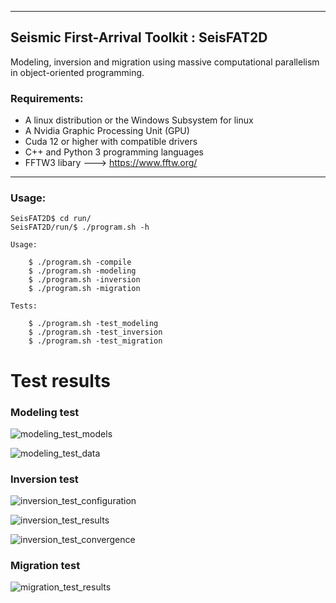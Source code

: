 ___

## Seismic First-Arrival Toolkit : SeisFAT2D

Modeling, inversion and migration using massive computational parallelism in object-oriented programming.

### Requirements:

- A linux distribution or the Windows Subsystem for linux
- A Nvidia Graphic Processing Unit (GPU)
- Cuda 12 or higher with compatible drivers
- C++ and Python 3 programming languages
- FFTW3 libary ---> https://www.fftw.org/
____

### Usage:

```console
SeisFAT2D$ cd run/
SeisFAT2D/run/$ ./program.sh -h

Usage:

    $ ./program.sh -compile              
    $ ./program.sh -modeling                      
    $ ./program.sh -inversion           
    $ ./program.sh -migration           

Tests:

    $ ./program.sh -test_modeling                 
    $ ./program.sh -test_inversion      
    $ ./program.sh -test_migration      
```

# Test results

### Modeling test

![modeling_test_models](https://github.com/user-attachments/assets/86667335-d7f0-4b29-84ad-3118901ce334)

![modeling_test_data](https://github.com/user-attachments/assets/1fbdbbe0-4a7a-48ee-9540-fced501ed6e2)

### Inversion test

![inversion_test_configuration](https://github.com/user-attachments/assets/f62e36cd-96c8-41ea-941b-e0a628e69d25)

![inversion_test_results](https://github.com/user-attachments/assets/11be0be4-e8a8-4564-99fe-59f0716103fb)

![inversion_test_convergence](https://github.com/user-attachments/assets/5782be67-6289-4dd7-8730-ac400b0f1f33)

### Migration test

![migration_test_results](https://github.com/user-attachments/assets/804a8791-a949-4117-8442-2fd966a37d61)